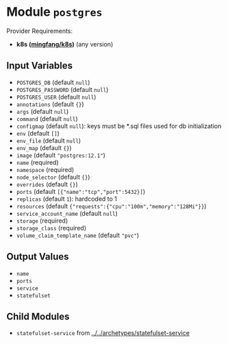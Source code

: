 
# Module `postgres`

Provider Requirements:
* **k8s ([mingfang/k8s](https://registry.terraform.io/providers/mingfang/k8s/latest))** (any version)

## Input Variables
* `POSTGRES_DB` (default `null`)
* `POSTGRES_PASSWORD` (default `null`)
* `POSTGRES_USER` (default `null`)
* `annotations` (default `{}`)
* `args` (default `null`)
* `command` (default `null`)
* `configmap` (default `null`): keys must be *.sql files used for db initialization
* `env` (default `[]`)
* `env_file` (default `null`)
* `env_map` (default `{}`)
* `image` (default `"postgres:12.1"`)
* `name` (required)
* `namespace` (required)
* `node_selector` (default `{}`)
* `overrides` (default `{}`)
* `ports` (default `[{"name":"tcp","port":5432}]`)
* `replicas` (default `1`): hardcoded to 1
* `resources` (default `{"requests":{"cpu":"100m","memory":"128Mi"}}`)
* `service_account_name` (default `null`)
* `storage` (required)
* `storage_class` (required)
* `volume_claim_template_name` (default `"pvc"`)

## Output Values
* `name`
* `ports`
* `service`
* `statefulset`

## Child Modules
* `statefulset-service` from [../../archetypes/statefulset-service](../../archetypes/statefulset-service)


